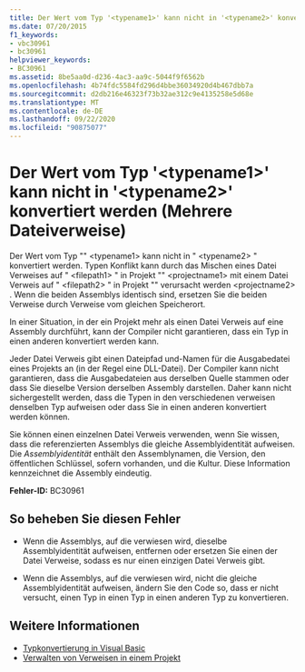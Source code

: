 ```yaml
---
title: Der Wert vom Typ '<typename1>' kann nicht in '<typename2>' konvertiert werden (Mehrere Dateiverweise)
ms.date: 07/20/2015
f1_keywords:
- vbc30961
- bc30961
helpviewer_keywords:
- BC30961
ms.assetid: 8be5aa0d-d236-4ac3-aa9c-5044f9f6562b
ms.openlocfilehash: 4b74fdc5584fd296d4bbe36034920d4b467dbb7a
ms.sourcegitcommit: d2db216e46323f73b32ae312c9e4135258e5d68e
ms.translationtype: MT
ms.contentlocale: de-DE
ms.lasthandoff: 09/22/2020
ms.locfileid: "90875077"
---
```

# <a name="value-of-type-typename1-cannot-be-converted-to-typename2-multiple-file-references"></a>Der Wert vom Typ '\<typename1>' kann nicht in '\<typename2>' konvertiert werden (Mehrere Dateiverweise)

Der Wert vom Typ "" \<typename1> kann nicht in " \<typename2> " konvertiert werden. Typen Konflikt kann durch das Mischen eines Datei Verweises auf " \<filepath1> " in Projekt "" \<projectname1> mit einem Datei Verweis auf " \<filepath2> " in Projekt "" verursacht werden \<projectname2> . Wenn die beiden Assemblys identisch sind, ersetzen Sie die beiden Verweise durch Verweise vom gleichen Speicherort.  
  
 In einer Situation, in der ein Projekt mehr als einen Datei Verweis auf eine Assembly durchführt, kann der Compiler nicht garantieren, dass ein Typ in einen anderen konvertiert werden kann.  
  
 Jeder Datei Verweis gibt einen Dateipfad und-Namen für die Ausgabedatei eines Projekts an (in der Regel eine DLL-Datei). Der Compiler kann nicht garantieren, dass die Ausgabedateien aus derselben Quelle stammen oder dass Sie dieselbe Version derselben Assembly darstellen. Daher kann nicht sichergestellt werden, dass die Typen in den verschiedenen verweisen denselben Typ aufweisen oder dass Sie in einen anderen konvertiert werden können.  
  
 Sie können einen einzelnen Datei Verweis verwenden, wenn Sie wissen, dass die referenzierten Assemblys die gleiche Assemblyidentität aufweisen. Die *Assemblyidentität* enthält den Assemblynamen, die Version, den öffentlichen Schlüssel, sofern vorhanden, und die Kultur. Diese Information kennzeichnet die Assembly eindeutig.  
  
 **Fehler-ID:** BC30961  
  
## <a name="to-correct-this-error"></a>So beheben Sie diesen Fehler  
  
- Wenn die Assemblys, auf die verwiesen wird, dieselbe Assemblyidentität aufweisen, entfernen oder ersetzen Sie einen der Datei Verweise, sodass es nur einen einzigen Datei Verweis gibt.  
  
- Wenn die Assemblys, auf die verwiesen wird, nicht die gleiche Assemblyidentität aufweisen, ändern Sie den Code so, dass er nicht versucht, einen Typ in einen Typ in einen anderen Typ zu konvertieren.  
  
## <a name="see-also"></a>Weitere Informationen

- [Typkonvertierung in Visual Basic](../../programming-guide/language-features/data-types/type-conversions.md)
- [Verwalten von Verweisen in einem Projekt](/visualstudio/ide/managing-references-in-a-project)
